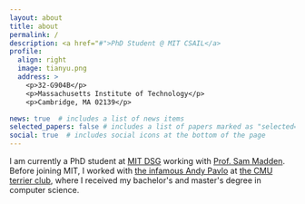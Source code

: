 ```yaml
---
layout: about
title: about
permalink: /
description: <a href="#">PhD Student @ MIT CSAIL</a>
profile:
  align: right
  image: tianyu.png
  address: >
    <p>32-G904B</p>
    <p>Massachusetts Institute of Technology</p>
    <p>Cambridge, MA 02139</p>

news: true  # includes a list of news items
selected_papers: false # includes a list of papers marked as "selected={true}"
social: true  # includes social icons at the bottom of the page
---
```


I am currently a PhD student at [MIT DSG](http://dsg.csail.mit.edu/) working with
[Prof. Sam Madden](http://db.csail.mit.edu/madden/). Before joining MIT, I worked with
[the infamous Andy Pavlo](http://www.cs.cmu.edu/~pavlo/) at
[the CMU terrier club](https://noise.page/), where I received my bachelor's and master's degree
in computer science.
